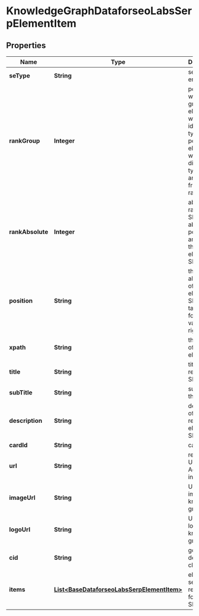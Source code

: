 

# KnowledgeGraphDataforseoLabsSerpElementItem


## Properties

| Name | Type | Description | Notes |
|------------ | ------------- | ------------- | -------------|
|**seType** | **String** | search engine type |  [optional] |
|**rankGroup** | **Integer** | position within a group of elements with identical type values positions of elements with different type values are omitted from rank_group |  [optional] |
|**rankAbsolute** | **Integer** | absolute rank in SERP absolute position among all the elements in SERP |  [optional] |
|**position** | **String** | the alignment of the element in SERP can take the following values: left, right |  [optional] |
|**xpath** | **String** | the XPath of the element |  [optional] |
|**title** | **String** | title of the result in SERP |  [optional] |
|**subTitle** | **String** | subtitle of the item |  [optional] |
|**description** | **String** | description of the results element in SERP |  [optional] |
|**cardId** | **String** | card id |  [optional] |
|**url** | **String** | relevant URL of the Ad element in SERP |  [optional] |
|**imageUrl** | **String** | URL of the image from knowledge graph |  [optional] |
|**logoUrl** | **String** | URL of the logo from knowledge graph |  [optional] |
|**cid** | **String** | google-defined client id |  [optional] |
|**items** | [**List&lt;BaseDataforseoLabsSerpElementItem&gt;**](BaseDataforseoLabsSerpElementItem.md) | elements of search results found in SERP |  [optional] |



